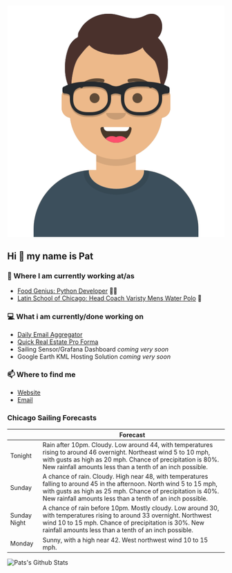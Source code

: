 [![Social banner for p-j-falconer](https://raw.githubusercontent.com/P-J-FALCONER/P-J-FALCONER/master/assets/avataaars.svg)](https://patfalconer.com/)
## Hi :wave: my name is Pat

### 💼 Where I am currently working at/as
- [Food Genius: Python Developer](https://getfoodgenius.com/) 🍔🐍
- [Latin School of Chicago: Head Coach Varisty Mens Water Polo](https://www.latinschool.org/) 🤽


### 💻 What i am currently/done working on
 - [Daily Email Aggregator](https://github.com/P-J-FALCONER/dott_daily_mail)
 - [Quick Real Estate Pro Forma](https://github.com/P-J-FALCONER/henry)
 - Sailing Sensor/Grafana Dashboard *coming very soon*
 - Google Earth KML Hosting Solution *coming very soon*

### 📫 Where to find me
 - [Website](https://patfalconer.com/)
 - [Email](mailto:patrick.j.falconer@gmail.com)


### Chicago Sailing Forecasts
|   | Forecast  |
|---|---|
| Tonight | Rain after 10pm. Cloudy. Low around 44, with temperatures rising to around 46 overnight. Northeast wind 5 to 10 mph, with gusts as high as 20 mph. Chance of precipitation is 80%. New rainfall amounts less than a tenth of an inch possible. |
| Sunday | A chance of rain. Cloudy. High near 48, with temperatures falling to around 45 in the afternoon. North wind 5 to 15 mph, with gusts as high as 25 mph. Chance of precipitation is 40%. New rainfall amounts less than a tenth of an inch possible. |
| Sunday Night | A chance of rain before 10pm. Mostly cloudy. Low around 30, with temperatures rising to around 33 overnight. Northwest wind 10 to 15 mph. Chance of precipitation is 30%. New rainfall amounts less than a tenth of an inch possible. |
| Monday | Sunny, with a high near 42. West northwest wind 10 to 15 mph. |

![Pats's Github Stats](https://github-readme-stats.vercel.app/api?username=p-j-falconer&show_icons=true&theme=radical)
